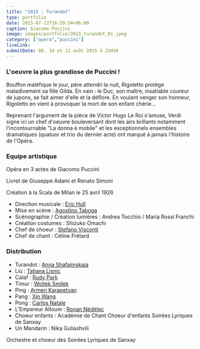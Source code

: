 ```yaml
---
title: "2015 : Turandot"
type: portfolio
date: 2015-07-12T16:59:54+06:00
caption: Giacomo Puccini
image: images/portfolio/2015_turandot_01.jpeg
category: ["opera","puccini"]
liveLink: 
submitDate: 08, 10 et 12 août 2015 à 21H30
---
```

### L'oeuvre la plus grandiose de Puccini !

Bouffon maléfique le jour, père attendri la nuit, Rigoletto protège maladivement sa fille Gilda. En vain : le Duc, son maître, insatiable coureur de jupons, se fait aimer d'elle et la déflore. En voulant venger son honneur, Rigoletto en vient à provoquer la mort de son enfant chérie...

Reprenant l'argument de la pièce de Victor Hugo Le Roi s'amuse, Verdi signe ici un chef d'oeuvre bouleversant dont les airs brillants notamment l'incontournable "La donna è mobile" et les exceptionnels ensembles dramatiques (quatuor et trio du dernier acte) ont marqué à jamais l'histoire de l'Opéra.

### Equipe artistique

Opéra en 3 actes de Giacomo Puccini

Livret de Giuseppe Adami et Renato Simoni

Création à la Scala de Milan le 25 avril 1926

- Direction musicale : [Eric Hull](/artists/eric_hull)
- Mise en scène : [Agostino Taboga](/artists/agostino_taboga/)
- Scénographie / Création lumières : Andrea Tocchio / Maria Rossi Franchi	
- Création costumes : Shizuko Omachi
- Chef de choeur : [Stefano Visconti](/artists/stefano_visconti/)
- Chef de chant : Céline Frétard

### Distribution

- Turandot : [Anna Shafajinskaia](/artists/anna_shafajinskaia/)
- Liù : [Tatiana Lisnic](/artists/tatiana_lisnic/)
- Calaf : [Rudy Park](/artists/rudy_park/)
- Timur : [Wojtek Smilek](/artists/wojtek_smilek/)
- Ping : [Armen Karapetyan](/artists/armen_karapetyan/)
- Pang : [Xin Wang](/artists/xin_wang/)
- Pong : [Carlos Natale](/artists/carlos_natale/)
- L'Empereur Altoum : [Ronan Nédélec](/artists/ronan_nedelec/)
- Choeur enfants : Académie de Chant Choeur d'enfants Soirées Lyriques de Sanxay
- Un Mandarin : Nika Guliashvili


Orchestre et choeur des Soirées Lyriques de Sanxay
